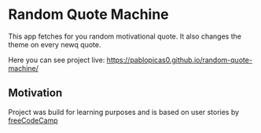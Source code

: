 # Random Quote Machine
This app fetches for you random motivational quote. It also changes the theme on every newq quote.

Here you can see project live: https://pablopicas0.github.io/random-quote-machine/

## Motivation
Project was build for learning purposes and is based on user stories by [freeCodeCamp](https://www.freecodecamp.org/learn/front-end-development-libraries/front-end-development-libraries-projects/build-a-random-quote-machine)

